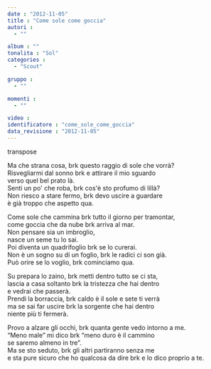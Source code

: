 ```yaml
---
date : "2012-11-05"
title : "Come sole come goccia"
autori : 
  - ""

album : ""
tonalita : "Sol"
categories : 
  - "Scout"

gruppo : 
  - ""

momenti : 
  - ""

video : 
identificatore : "come_sole_come_goccia"
data_revisione : "2012-11-05"
---
```

  
transpose  
  
Ma che strana cosa, brk questo raggio di sole che vorrà?  
Risvegliarmi dal sonno brk e attirare il mio sguardo  
verso quel bel prato là.  
Senti un po' che roba, brk cos'è sto profumo di lillà?  
Non riesco a stare fermo, brk devo uscire a guardare  
è già troppo che aspetto qua.  
  
  
Come sole che cammina brk tutto il giorno per tramontar,  
come goccia che da nube brk arriva al mar.  
Non pensare sia un imbroglio,  
nasce un seme tu lo sai.  
Poi diventa un quadrifoglio brk se lo curerai.  
Non è un sogno su di un foglio, brk le radici ci son già.  
Può orire se lo voglio, brk cominciamo qua.  
  
  
  
Su prepara lo zaino, brk metti dentro tutto se ci sta,  
lascia a casa soltanto brk la tristezza che hai dentro  
e  vedrai che passerà.  
Prendi la borraccia, brk caldo è il sole e sete ti verrà  
ma se sai far uscire brk la sorgente che hai dentro  
niente più ti fermerà.     
  
  
Provo a alzare gli occhi, brk quanta gente vedo intorno a me.  
“Meno male” mi dico brk “meno duro è il cammino   
se saremo almeno in tre”.  
Ma se sto seduto, brk gli altri partiranno senza me  
e sta pure sicuro che ho qualcosa da dire  brk e lo dico proprio a te.    
  
  
